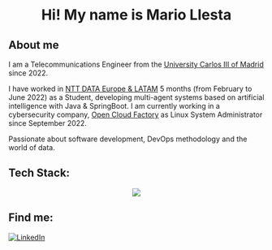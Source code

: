 <h1 align="center">Hi! My name is Mario Llesta </h1>
<p align="center"> </p>


## About me

I am a Telecommunications Engineer from the [University Carlos III of Madrid](https://www.uc3m.es/Inicio) since 2022.

I have worked in [NTT DATA Europe & LATAM](https://es.nttdata.com/) 5 months (from February to June 2022) as a Student, developing multi-agent systems based on artificial intelligence with Java & SpringBoot. I am currently working in a cybersecurity company, [Open Cloud Factory](https://www.opencloudfactory.com/) as Linux System Administrator since September 2022.

Passionate about software development, DevOps methodology and the world of data.

##
## Tech Stack:

<p align="center">
  <a href="#">
    <img src="https://skillicons.dev/icons?i=python,fastapi,javascript,react,postgresql,mongodb,linux,ansible,docker&theme=light"/>
  </a>
</p>

##
## Find me:
[![LinkedIn](https://img.shields.io/badge/LinkedIn-Mario_Llesta-0A66C2?style=for-the-badge&logo=linkedin&logoColor=white&labelColor=101010)](https://www.linkedin.com/in/mario-llesta)
